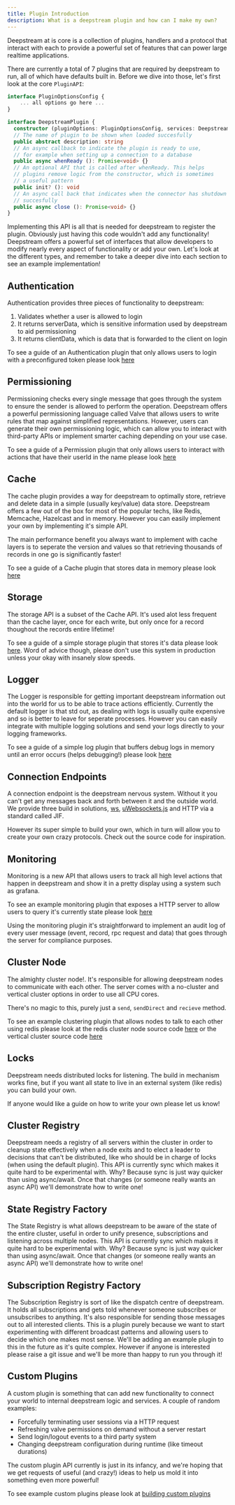 ```yaml
---
title: Plugin Introduction
description: What is a deepstream plugin and how can I make my own?
---
```


Deepstream at is core is a collection of plugins, handlers and a protocol that interact with each to provide a powerful set of features that can power large realtime applications.

There are currently a total of 7 plugins that are required by deepstream to run, all of which have defaults built in. Before we dive into those, let's first look at the core `PluginAPI`:

```typescript
interface PluginOptionsConfig {
    ... all options go here ...
}

interface DeepstreamPlugin {
  constructor (pluginOptions: PluginOptionsConfig, services: DeepstreamServices, config: DeepstreamConfig)
  // The name of plugin to be shown when loaded succesfully
  public abstract description: string
  // An async callback to indicate the plugin is ready to use,
  // for example when setting up a connection to a database
  public async whenReady (): Promise<void> {}
  // An optional API that is called after whenReady. This helps
  // plugins remove logic from the constructor, which is sometimes
  // a useful pattern
  public init? (): void
  // An async call back that indicates when the connector has shutdown
  // succesfully
  public async close (): Promise<void> {}
}
```

Implementing this API is all that is needed for deepstream to register the plugin. Obviously
just having this code wouldn't add any functionality! Deepstream offers a powerful set of interfaces
that allow developers to modify nearly every aspect of functionality or add your own. Let's look at the
different types, and remember to take a deeper dive into each section to see an example implementation!

## Authentication

Authentication provides three pieces of functionality to deepstream:

1. Validates whether a user is allowed to login
2. It returns serverData, which is sensitive information used by deepstream to aid permissioning
3. It returns clientData, which is data that is forwarded to the client on login

To see a guide of an Authentication plugin that only allows users to login with a preconfigured
token please look [here](https://github.com/deepstreamIO/deepstream.io-example-plugins/tree/master/src/auth)

## Permissioning

Permissioning checks every single message that goes through the system to ensure the sender is
allowed to perform the operation. Deepstream offers a powerful permissioning language called Valve
that allows users to write rules that map against simplified representations. However, users can
generate their own permissioning logic, which can allow you to interact with third-party APIs or
implement smarter caching depending on your use case.

To see a guide of a Permission plugin that only allows users to interact with actions that have
their userId in the name please look [here](https://github.com/deepstreamIO/deepstream.io-example-plugins/tree/master/src/permission)

## Cache

The cache plugin provides a way for deepstream to optimally store, retrieve and delete data in a
simple (usually key/value) data store. Deepstream offers a few out of the box for most of the
popular techs, like Redis, Memcache, Hazelcast and in memory. However you can easily implement
your own by implementing it's simple API.

The main performance benefit you always want to implement with cache layers is to seperate the version
and values so that retrieving thousands of records in one go is significantly faster!

To see a guide of a Cache plugin that stores data in memory please look [here](https://github.com/deepstreamIO/deepstream.io-example-plugins/tree/master/src/cache)

## Storage

The storage API is a subset of the Cache API. It's used alot less frequent than the cache layer,
once for each write, but only once for a record thoughout the records entire lifetime!

To see a guide of a simple storage plugin that stores it's data please look [here](https://github.com/deepstreamIO/deepstream.io-example-plugins/tree/master/src/storage).
Word of advice though, please don't use this system in production unless your okay with insanely
slow speeds.

## Logger

The Logger is responsible for getting important deepstream information out into the world for us
to be able to trace actions efficiently. Currently the default logger is that std out, as dealing
with logs is usually quite expensive and so is better to leave for seperate processes. However you can
easily integrate with multiple logging solutions and send your logs directly to your logging frameworks.

To see a guide of a simple log plugin that buffers debug logs in memory until an error occurs (helps debugging!)
please look [here](https://github.com/deepstreamIO/deepstream.io-example-plugins/tree/master/src/logger)

## Connection Endpoints

A connection endpoint is the deepstream nervous system. Without it you can't get any messages back and forth between
it and the outside world. We provide three build in solutions, [ws](https://github.com/websockets/ws), [uWebsockets.js](https://github.com/uNetworking/uWebSockets.js/) and HTTP via a standard called JIF.

However its super simple to build your own, which in turn will allow you to create your own crazy protocols. Check out the source code for inspiration.

## Monitoring

Monitoring is a new API that allows users to track all high level actions that happen in deepstream and show it in a
pretty display using a system such as grafana.

To see an example monitoring plugin that exposes a HTTP server to allow users to query it's currently state please
look [here](https://github.com/deepstreamIO/deepstream.io-example-plugins/tree/master/src/monitoring)

Using the monitoring plugin it's straightforward to implement an audit log of every user message (event, record, rpc request and data) that goes through the server for compliance purposes.

## Cluster Node

The almighty cluster node!. It's responsible for allowing deepstream nodes to communicate with each other. The server comes with a no-cluster and vertical cluster options in order to use all CPU cores.

There's no magic to this, purely just a `send`, `sendDirect` and `recieve` method.

To see an example clustering plugin that allows nodes to talk to each other using redis please look at the redis cluster node source code [here](https://github.com/deepstreamIO/deepstream.io-clusternode-redis) or the vertical cluster source code [here](https://github.com/deepstreamIO/deepstream.io/blob/master/src/services/cluster-node/vertical-cluster-node.ts)

## Locks

Deepstream needs distributed locks for listening. The build in mechanism works fine, but if you want all state to live in an external system (like redis) you can build your own.

If anyone would like a guide on how to write your own please let us know!


## Cluster Registry

Deepstream needs a registry of all servers within the cluster in order to cleanup state effectively when a node
exits and to elect a leader to decisions that can't be distributed, like who should be in charge of locks (when using the default plugin). This API is currently sync which makes it quite hard to be experimental with. Why? Because
sync is just way quicker than using async/await. Once that changes (or someone really wants an async API) we'll demonstrate how to write one!

## State Registry Factory

The State Registry is what allows deepstream to be aware of the state of the entire cluster, useful in order to unify
presence, subscriptions and listening across multiple nodes. This API is currently sync which makes it quite hard to be experimental with. Why? Because sync is just way quicker than using async/await. Once that changes (or someone really wants an async API) we'll demonstrate how to write one!


## Subscription Registry Factory

The Subscription Registry is sort of like the dispatch centre of deepstream. It holds all subscriptions and gets told whenever someone subscribes or unsubscribes to anything. It's also responsible for sending those messages out
to all interested clients. This is a plugin purely because we want to start experimenting with different broadcast
patterns and allowing users to decide which one makes most sense. We'll be adding an example plugin to this in the future as it's quite complex. However if anyone is interested please raise a git issue and we'll be more than happy to run you through it!

## Custom Plugins

A custom plugin is something that can add new functionality to connect your world to internal deepstream logic and services. A couple of random examples:

- Forcefully terminating user sessions via a HTTP request
- Refreshing valve permissions on demand without a server restart
- Send login/logout events to a third party system
- Changing deepstream configuration during runtime (like timeout durations)

The custom plugin API currently is just in its infancy, and we're hoping that we get requests of useful (and crazy!)
ideas to help us mold it into something even more powerful!

To see example custom plugins please look at [building custom plugins](20-custom-plugin.md)

